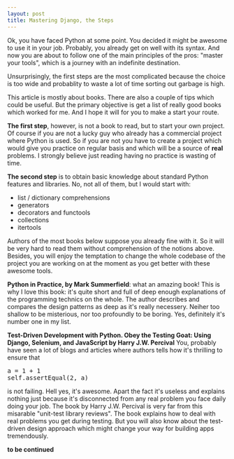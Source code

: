 ```yaml
---
layout: post
title: Mastering Django, the Steps
---
```


Ok, you have faced Python at some point. You decided it might be awesome to
use it in your job. Probably, you already get on well with its syntax. And now
you are about to follow one of the main principles of the pros: "master your tools",
which is a journey with an indefinite destination.

Unsurprisingly, the first steps are the most complicated because the choice is
too wide and probablity to waste a lot of time sorting out garbage is high.

This article is mostly about books. There are also a couple of tips which could
be useful. But the primary objective is get a list of really good books which worked
for me. And I hope it will for you to make a start your route.

**The first step**, however, is not a book to read, but to start your own project.
Of course if you are not a lucky guy who already has a commercial project where
Python is used. So if you are not you have to create a project which would give you
practice on regular basis and which will be a source of **real** problems.
I strongly believe just reading having no practice is wasting of time.

**The second step** is to obtain basic knowledge about standard Python features and
libraries. No, not all of them, but I would start with:

* list / dictionary comprehensions
* generators
* decorators and functools
* collections
* itertools

Authors of the most books below suppose you already fine with it. So it will be
very hard to read them without comprehension of the notions above. Besides, you
will enjoy the temptation to change the whole codebase of the project you are working
on at the moment as you get better with these awesome tools.

**Python in Practice, by Mark Summerfield**: what an amazing book! This is why I love
this book: it's quite short and full of deep enough explanations of the programming
technics on the whole. The author describes and compares the design patterns as deep as
it's really necessery. Neiher too shallow to be misterious, nor too profoundly to be boring.
Yes, definitely it's number one in my list.

**Test-Driven Development with Python. Obey the Testing Goat: Using Django, Selenium, and JavaScript by Harry J.W. Percival** You, probably have seen a lot of blogs and articles where
authors tells how it's thrilling to ensure that

<pre>
a = 1 + 1
self.assertEqual(2, a)
</pre>

is not failing. Hell yes, it's awesome. Apart the fact it's useless and explains nothing just because
it's disconnected from any real problem you face daily doing your job. The book by Harry J.W. Percival is very far from this misarable "unit-test library reviews". The book explains
how to deal with real problems you get during testing. But you will also know about
the test-driven design approach which might change your way for building apps tremendously.

**to be continued**

